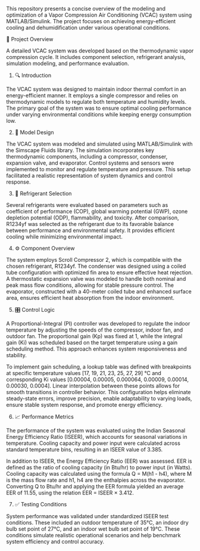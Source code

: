 This repository presents a concise overview of the modeling and optimization of a Vapor Compression Air Conditioning (VCAC) system using MATLAB/Simulink. The project focuses on achieving energy-efficient cooling and dehumidification under various operational conditions.

📘 Project Overview

A detailed VCAC system was developed based on the thermodynamic vapor compression cycle. It includes component selection, refrigerant analysis, simulation modeling, and performance evaluation.

1. 🔍 Introduction

The VCAC system was designed to maintain indoor thermal comfort in an energy-efficient manner. It employs a single compressor and relies on thermodynamic models to regulate both temperature and humidity levels. The primary goal of the system was to ensure optimal cooling performance under varying environmental conditions while keeping energy consumption low.

2. 🧰 Model Design

The VCAC system was modeled and simulated using MATLAB/Simulink with the Simscape Fluids library. The simulation incorporates key thermodynamic components, including a compressor, condenser, expansion valve, and evaporator. Control systems and sensors were implemented to monitor and regulate temperature and pressure. This setup facilitated a realistic representation of system dynamics and control response.

3. 🧪 Refrigerant Selection

Several refrigerants were evaluated based on parameters such as coefficient of performance (COP), global warming potential (GWP), ozone depletion potential (ODP), flammability, and toxicity. After comparison, R1234yf was selected as the refrigerant due to its favorable balance between performance and environmental safety. It provides efficient cooling while minimizing environmental impact.

4. ⚙️ Component Overview

The system employs Scroll Compressor 2, which is compatible with the chosen refrigerant, R1234yf. The condenser was designed using a coiled tube configuration with optimized fin area to ensure effective heat rejection. A thermostatic expansion valve was modeled to handle both nominal and peak mass flow conditions, allowing for stable pressure control. The evaporator, constructed with a 40-meter coiled tube and enhanced surface area, ensures efficient heat absorption from the indoor environment.

5. 🎛️ Control Logic

A Proportional-Integral (PI) controller was developed to regulate the indoor temperature by adjusting the speeds of the compressor, indoor fan, and outdoor fan. The proportional gain (Kp) was fixed at 1, while the integral gain (Ki) was scheduled based on the target temperature using a gain scheduling method. This approach enhances system responsiveness and stability.

To implement gain scheduling, a lookup table was defined with breakpoints at specific temperature values [17, 19, 21, 23, 25, 27, 29] °C and corresponding Ki values [0.00004, 0.00005, 0.000064, 0.00009, 0.00014, 0.00030, 0.0004]. Linear interpolation between these points allows for smooth transitions in controller behavior. This configuration helps eliminate steady-state errors, improve precision, enable adaptability to varying loads, ensure stable system response, and promote energy efficiency.

6. 📈 Performance Metrics

The performance of the system was evaluated using the Indian Seasonal Energy Efficiency Ratio (ISEER), which accounts for seasonal variations in temperature. Cooling capacity and power input were calculated across standard temperature bins, resulting in an ISEER value of 3.385.

In addition to ISEER, the Energy Efficiency Ratio (EER) was assessed. EER is defined as the ratio of cooling capacity (in Btu/hr) to power input (in Watts). Cooling capacity was calculated using the formula Q = M(h1 - h4), where M is the mass flow rate and h1, h4 are the enthalpies across the evaporator. Converting Q to Btu/hr and applying the EER formula yielded an average EER of 11.55, using the relation EER = ISEER × 3.412.

7. ✅ Testing Conditions

System performance was validated under standardized ISEER test conditions. These included an outdoor temperature of 35°C, an indoor dry bulb set point of 27°C, and an indoor wet bulb set point of 19°C. These conditions simulate realistic operational scenarios and help benchmark system efficiency and control accuracy. 
